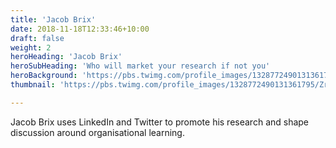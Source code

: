 ```yaml
---
title: 'Jacob Brix'
date: 2018-11-18T12:33:46+10:00
draft: false
weight: 2
heroHeading: 'Jacob Brix'
heroSubHeading: 'Who will market your research if not you'
heroBackground: 'https://pbs.twimg.com/profile_images/1328772490131361795/ZrryF-RD_400x400.jpg'
thumbnail: 'https://pbs.twimg.com/profile_images/1328772490131361795/ZrryF-RD_400x400.jpg'

---
```


Jacob Brix uses LinkedIn and Twitter to promote his research and shape discussion around organisational learning.